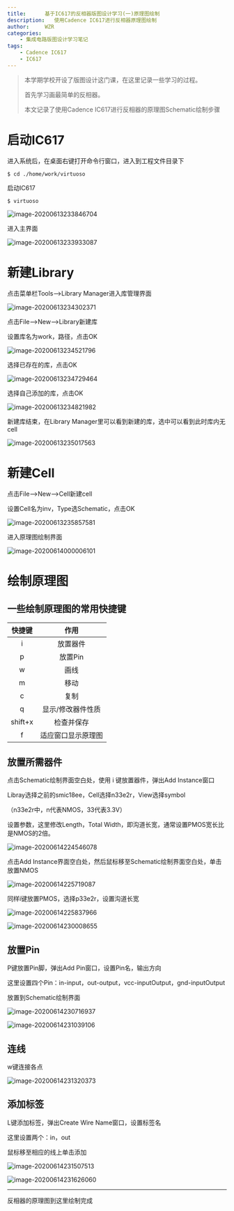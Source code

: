 ```yaml
---
title:      基于IC617的反相器版图设计学习(一)原理图绘制
description:   使用Cadence IC617进行反相器原理图绘制
author:     WZR
categories:
    - 集成电路版图设计学习笔记
tags:
    - Cadence IC617
    - IC617
---
```


> 本学期学校开设了版图设计这门课，在这里记录一些学习的过程。
>
> 首先学习画最简单的反相器。
>
> 本文记录了使用Cadence IC617进行反相器的原理图Schematic绘制步骤

<!-- more -->

# 启动IC617

进入系统后，在桌面右键打开命令行窗口，进入到工程文件目录下

	$ cd ./home/work/virtuoso

启动IC617

	$ virtuoso

![image-20200613233846704](https://gitee.com/wziru/BlogPicGo/raw/master/img/20200613233846.png)

进入主界面

![image-20200613233933087](https://gitee.com/wziru/BlogPicGo/raw/master/img/20200613233933.png)

# 新建Library

点击菜单栏Tools-->Library Manager进入库管理界面

![image-20200613234302371](https://gitee.com/wziru/BlogPicGo/raw/master/img/20200613234302.png)

点击File-->New-->Library新建库

设置库名为work，路径，点击OK

![image-20200613234521796](https://gitee.com/wziru/BlogPicGo/raw/master/img/20200613234521.png)

选择已存在的库，点击OK

![image-20200613234729464](https://gitee.com/wziru/BlogPicGo/raw/master/img/20200613234729.png)

选择自己添加的库，点击OK

![image-20200613234821982](https://gitee.com/wziru/BlogPicGo/raw/master/img/20200613234822.png)

新建库结束，在Library Manager里可以看到新建的库，选中可以看到此时库内无cell

![image-20200613235017563](https://gitee.com/wziru/BlogPicGo/raw/master/img/20200613235017.png)



# 新建Cell

点击File-->New-->Cell新建cell

设置Cell名为inv，Type选Schematic，点击OK

![image-20200613235857581](https://gitee.com/wziru/BlogPicGo/raw/master/img/20200613235857.png)

进入原理图绘制界面

![image-20200614000006101](https://gitee.com/wziru/BlogPicGo/raw/master/img/20200614000006.png)

# 绘制原理图

## 一些绘制原理图的常用快捷键

| 快捷键  |        作用        |
| :-----: | :----------------: |
|    i    |      放置器件      |
|    p    |      放置Pin       |
|    w    |        画线        |
|    m    |        移动        |
|    c    |        复制        |
|    q    | 显示/修改器件性质  |
| shift+x |     检查并保存     |
|    f    | 适应窗口显示原理图 |

## 放置所需器件

点击Schematic绘制界面空白处，使用 i 键放置器件，弹出Add Instance窗口

Libray选择之前的smic18ee，Cell选择n33e2r，View选择symbol

（n33e2r中，n代表NMOS，33代表3.3V）

设置参数，这里修改Length，Total Width，即沟道长宽，通常设置PMOS宽长比是NMOS的2倍。

![image-20200614224546078](https://gitee.com/wziru/BlogPicGo/raw/master/img/20200614224546.png)

点击Add Instance界面空白处，然后鼠标移至Schematic绘制界面空白处，单击放置NMOS

![image-20200614225719087](https://gitee.com/wziru/BlogPicGo/raw/master/img/20200614225719.png)

同样i键放置PMOS，选择p33e2r，设置沟道长宽

![image-20200614225837966](https://gitee.com/wziru/BlogPicGo/raw/master/img/20200614225838.png)

![image-20200614230008655](https://gitee.com/wziru/BlogPicGo/raw/master/img/20200614230008.png)

## 放置Pin

P键放置Pin脚，弹出Add Pin窗口，设置Pin名，输出方向

这里设置四个Pin：in-input，out-output，vcc-inputOutput，gnd-inputOutput

放置到Schematic绘制界面

![image-20200614230716937](https://gitee.com/wziru/BlogPicGo/raw/master/img/20200614230717.png)

![image-20200614231039106](https://gitee.com/wziru/BlogPicGo/raw/master/img/20200614231039.png)

##  连线

w键连接各点

![image-20200614231320373](https://gitee.com/wziru/BlogPicGo/raw/master/img/20200614231320.png)

## 添加标签

L键添加标签，弹出Create Wire Name窗口，设置标签名

这里设置两个：in，out

鼠标移至相应的线上单击添加

![image-20200614231507513](https://gitee.com/wziru/BlogPicGo/raw/master/img/20200614231507.png)

![image-20200614231626060](https://gitee.com/wziru/BlogPicGo/raw/master/img/20200614231626.png)

------

反相器的原理图到这里绘制完成

